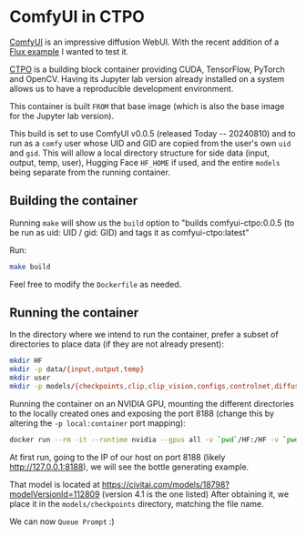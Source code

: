 # ComfyUI in CTPO

[ComfyUI](https://github.com/comfyanonymous/ComfyUI/tree/master) is an impressive diffusion WebUI. With the recent addition of a [Flux example](https://comfyanonymous.github.io/ComfyUI_examples/flux/) I wanted to test it.

[CTPO](https://github.com/Infotrend-Inc/CTPO) is a building block container providing CUDA, TensorFlow, PyTorch and OpenCV. Having its Jupyter lab version already installed on a system allows us to have a reproducible development environment.

This container is built `FROM` that base image (which is also the base image for the Jupyter lab version).

This build is set to use ComfyUI v0.0.5 (released Today -- 20240810) and to run as a `comfy` user whose UID and GID are copied from the user's own `uid` and `gid`.
This will allow a local directory structure for side data (input, output, temp, user), Hugging Face `HF_HOME` if used, and the entire `models` being separate from the running container.

## Building the container

Running `make` will show us the `build` option to "builds comfyui-ctpo:0.0.5 (to be run as uid: UID / gid: GID) and tags it as comfyui-ctpo:latest"

Run:
```bash
make build
```

Feel free to modify the `Dockerfile` as needed.

## Running the container

In the directory where we intend to run the container, prefer a subset of directories to place data (if they are not already present):

```bash
mkdir HF
mkdir -p data/{input,output,temp}
mkdir user
mkdir -p models/{checkpoints,clip,clip_vision,configs,controlnet,diffusers,embeddings,gligen,hypernetworks,loras,photomaker,style_models,unet,upscale_models,vae,vae_approx}
```

Running the container on an NVIDIA GPU, mounting the different directories to the locally created ones and exposing the port 8188 (change this by altering the `-p local:container` port mapping):

```bash
docker run --rm -it --runtime nvidia --gpus all -v `pwd`/HF:/HF -v `pwd`/models:/ComfyUI/models -v `pwd`/data:/data -v `pwd`/user:/ComfyUI/user -p 8188:8188 comfyui-ctpo:latest
```

At first run, going to the IP of our host on port 8188 (likely http://127.0.0.1:8188), we will see the bottle generating example.

That model is located at https://civitai.com/models/18798?modelVersionId=112809 (version 4.1 is the one listed)
After obtaining it, we place it in the `models/checkpoints` directory, matching the file name.

We can now `Queue Prompt` :)

